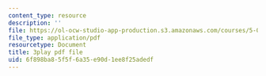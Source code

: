```yaml
---
content_type: resource
description: ''
file: https://ol-ocw-studio-app-production.s3.amazonaws.com/courses/5-07sc-biological-chemistry-i-fall-2013/6f898ba85f5f6a35e90d1ee8f25adedf_f-bMQdul6xI.pdf
file_type: application/pdf
resourcetype: Document
title: 3play pdf file
uid: 6f898ba8-5f5f-6a35-e90d-1ee8f25adedf
---
```

